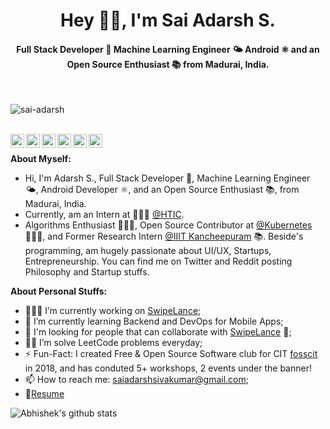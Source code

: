 <h1 align="center">Hey 👋🏽, I'm Sai Adarsh S.</h1>
<h4 align="center">Full Stack Developer 🚀 Machine Learning Engineer 🌤 Android ⚛ and an Open Source Enthusiast 📚 from Madurai, India.</h4>
<br />

<p align="left"> <img src="https://komarev.com/ghpvc/?username=sai-adarsh" alt="sai-adarsh" /> </p>

<br />

<a href="https://twitter.com/ad6rsh">
  <img align="left" alt="Sai Adarsh S | Twitter" width="22px" src="https://cdn.jsdelivr.net/npm/simple-icons@v3/icons/twitter.svg" />
</a>
<a href="https://www.linkedin.com/in/sai-adarsh/">
  <img align="left" alt="Sai Adarsh S's LinkedIn" width="22px" src="https://cdn.jsdelivr.net/npm/simple-icons@v3/icons/linkedin.svg" />
</a>
<a href="https://www.instagram.com/ad6rsh/">
  <img align="left" alt="Sai Adarsh S's Instagram" width="22px" src="https://cdn.jsdelivr.net/npm/simple-icons@v3/icons/instagram.svg" />
</a>
<a href="https://leetcode.com/sai-adarsh/">
  <img align="left" alt="Sai Adarsh S's Leetcode" width="22px" src="https://cdn.jsdelivr.net/npm/simple-icons@v3/icons/leetcode.svg" />
</a>
<a href="https://medium.com/@saiadarsh99">
  <img align="left" alt="Sai Adarsh S's Medium" width="22px" src="https://cdn.jsdelivr.net/npm/simple-icons@v3/icons/medium.svg" />
</a>
<a href="https://www.twitch.tv/saiadarsh99">
  <img align="left" alt="Sai Adarsh S's Discord" width="22px" src="https://cdn.jsdelivr.net/npm/simple-icons@v3/icons/twitch.svg" />
</a>

<br />

**About Myself:**
 - Hi, I'm Adarsh S., Full Stack Developer 🚀, Machine Learning Engineer 🌤, Android Developer ⚛, and an Open Source Enthusiast 📚, from Madurai, India. 
 - Currently, am an Intern at 🙍🏽‍♂️ [@HTIC](https://www.hticiitm.org/). 
 - Algorithms Enthusiast 👨🏽‍💻, Open Source Contributor at [@Kubernetes](http://github.com/kubernetes/kubernetes) 👨🏽‍💼, and Former Research Intern [@IIIT Kancheepuram](https://www.iiitdm.ac.in/) 📚. Beside's programming, am hugely passionate about UI/UX, Startups, Entrepreneurship. You can find me on Twitter and Reddit posting Philosophy and Startup stuffs.

  
**About Personal Stuffs:**

- 👨🏽‍💻 I’m currently working on [SwipeLance](https://github.com/Sai-Adarsh/swipelance);
- 🌱 I’m currently learning Backend and DevOps for Mobile Apps; 
- 👯 I'm looking for people that can collaborate with [SwipeLance](https://github.com/Sai-Adarsh/swipelance) 🤝;
- 👨‍💻 I’m solve LeetCode problems everyday;
- ⚡️ Fun-Fact: I created Free & Open Source Software club for CIT [fosscit](http://github.com/fosscit) in 2018, and has conduted 5+ workshops, 2 events under the banner!
- 📫 How to reach me: saiadarshsivakumar@gmail.com;
- 📝[Resume](https://www.linkedin.com/in/sai-adarsh/detail/overlay-view/urn:li:fsd_profileTreasuryMedia:(ACoAABkAgewBGw-bbE5c6-LvMK64sNXjHzgZ784,1581358539430)/)

![Abhishek's github stats](https://github-readme-stats.vercel.app/api?username=sai-adarsh&show_icons=true&hide_border=true@theme=tokyonight)


